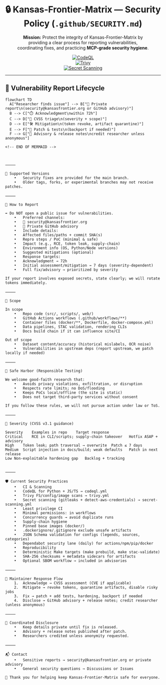 <div align="center">

# 🔒 Kansas-Frontier-Matrix — Security Policy (`.github/SECURITY.md`)

**Mission:** Protect the integrity of Kansas-Frontier-Matrix by  
providing a clear process for reporting vulnerabilities,  
coordinating fixes, and practicing **MCP-grade security hygiene**.

[![CodeQL](https://github.com/bartytime4life/Kansas-Frontier-Matrix/actions/workflows/codeql.yml/badge.svg)](./workflows/codeql.yml)  
[![Trivy](https://github.com/bartytime4life/Kansas-Frontier-Matrix/actions/workflows/trivy.yml/badge.svg)](./workflows/trivy.yml)  
[![Secret Scanning](https://github.com/bartytime4life/Kansas-Frontier-Matrix/actions/workflows/secret-scanning.yml/badge.svg)](./workflows/secret-scanning.yml)

</div>

---

## 🔄 Vulnerability Report Lifecycle

```mermaid
flowchart TD
  A["Researcher finds issue"] --> B["🔐 Private report\n(security@kansasfrontier.org or GitHub advisory)"]
  B --> C["⏱️ Acknowledgment\nwithin 72h"]
  C --> D["🧮 CVSS triage\n(severity + scope)"]
  D --> E["🛠️ Mitigation\n(token revoke, artifact quarantine)"]
  E --> F["🔧 Patch & tests\n(backport if needed)"]
  F --> G["📢 Advisory & release notes\ncredit researcher unless anonymous"]

<!-- END OF MERMAID -->



⸻

📌 Supported Versions
	•	Security fixes are provided for the main branch.
	•	Older tags, forks, or experimental branches may not receive patches.

⸻

📨 How to Report

➡️ Do NOT open a public issue for vulnerabilities.
	•	Preferred channels:
	•	📧 security@kansasfrontier.org
	•	🔐 Private GitHub advisory
	•	Include details:
	•	Affected files/paths + commit SHA(s)
	•	Repro steps / PoC (minimal & safe)
	•	Impact (e.g., RCE, token leak, supply-chain)
	•	Environment info (OS, Python/Node versions)
	•	Suggested mitigations (optional)
	•	Response targets:
	•	Acknowledgment → 72h
	•	Initial assessment/mitigation → 7 days (severity-dependent)
	•	Full fix/advisory → prioritized by severity

If your report involves exposed secrets, state clearly; we will rotate tokens immediately.

⸻

🎯 Scope

In scope
	•	Repo code (src/, scripts/, web/)
	•	GitHub Actions workflows (.github/workflows/**)
	•	Container files (docker/**, Dockerfile, docker-compose.yml)
	•	Data pipelines, STAC validation, rendering CLIs
	•	Docs build chain if it can influence site/CI

Out of scope
	•	Dataset content/accuracy (historical mislabels, OCR noise)
	•	Vulnerabilities in upstream deps (report upstream, we patch locally if needed)

⸻

🤝 Safe Harbor (Responsible Testing)

We welcome good-faith research that:
	•	Avoids privacy violations, exfiltration, or disruption
	•	Respects rate limits; no DoS/flooding
	•	Keeps PoCs local/offline (the site is static)
	•	Does not target third-party services without consent

If you follow these rules, we will not pursue action under law or ToS.

⸻

🧮 Severity (CVSS v3.1 guidance)

Severity	Examples in repo	Target response
Critical	RCE in CLI/scripts; supply-chain takeover	Hotfix ASAP + advisory
High	Token leak; path traversal → overwrite	Patch ≤ 7 days
Medium	Script injection in docs/build; weak defaults	Patch in next release
Low	Non-exploitable hardening gap	Backlog + tracking


⸻

🛡️ Current Security Practices
	•	CI & Scanning
	•	CodeQL for Python + JS/TS → codeql.yml
	•	Trivy FS/config/image scans → trivy.yml
	•	Secret scanning (gitleaks + detect-aws-credentials) → secret-scanning.yml
	•	Least privilege CI
	•	Minimal permissions: in workflows
	•	Concurrency guards → avoid duplicate runs
	•	Supply-chain hygiene
	•	Pinned base images (docker/)
	•	.dockerignore/.gitignore exclude unsafe artifacts
	•	JSON Schema validation for configs (legends, sources, categories)
	•	Dependabot security lane (daily) for actions/npm/pip/docker
	•	Reproducibility
	•	Deterministic Make targets (make prebuild, make stac-validate)
	•	SHA-256 checksums + metadata sidecars for artifacts
	•	Optional SBOM workflow → included in advisories

⸻

🔧 Maintainer Response Flow
	1.	Acknowledge → CVSS assessment (CVE if applicable)
	2.	Mitigate → revoke tokens, quarantine artifacts, disable risky jobs
	3.	Fix → patch + add tests, hardening, backport if needed
	4.	Disclose → GitHub advisory + release notes; credit researcher (unless anonymous)

⸻

📢 Coordinated Disclosure
	•	Keep details private until fix is released.
	•	Advisory + release notes published after patch.
	•	Researchers credited unless anonymity requested.

⸻

📬 Contact
	•	Sensitive reports → security@kansasfrontier.org or private advisory
	•	General security questions → Discussions or Issues

🙏 Thank you for helping keep Kansas-Frontier-Matrix safe for everyone.